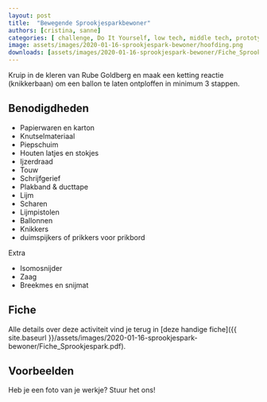 ```yaml
---
layout: post
title:  "Bewegende Sprookjesparkbewoner"
authors: [cristina, sanne] 
categories: [ challenge, Do It Yourself, low tech, middle tech, prototyping ]
image: assets/images/2020-01-16-sprookjespark-bewoner/hoofding.png
downloads: [assets/images/2020-01-16-sprookjespark-bewoner/Fiche_Sprookjespark.pdf, assets/images/22020-01-16-sprookjespark-bewoner/Fiche_Sprookjespark.pptx]
---
```

Kruip in de kleren van Rube Goldberg en maak een ketting reactie (knikkerbaan) om een ballon te laten ontploffen in minimum 3 stappen.

## Benodigdheden

* Papierwaren en karton
* Knutselmateriaal
* Piepschuim
* Houten latjes en stokjes
* Ijzerdraad
* Touw
* Schrijfgerief
* Plakband & ducttape
* Lijm
* Scharen
* Lijmpistolen
* Ballonnen
* Knikkers
* duimspijkers of prikkers voor prikbord

Extra

* Isomosnijder
* Zaag
* Breekmes en snijmat


## Fiche
Alle details over deze activiteit vind je terug in [deze handige fiche]({{ site.baseurl }}/assets/images/2020-01-16-sprookjespark-bewoner/Fiche_Sprookjespark.pdf).

## Voorbeelden
Heb je een foto van je werkje? Stuur het ons!